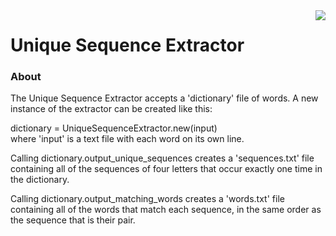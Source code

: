 <img src="http://imgur.com/S4QgqWy" align="right" />

# Unique Sequence Extractor


### About
The Unique Sequence Extractor accepts a 'dictionary' file of words.
A new instance of the extractor can be created like this:

dictionary = UniqueSequenceExtractor.new(input)  
where 'input' is a text file with each word on its own line.

Calling dictionary.output_unique_sequences creates a 'sequences.txt' file containing all of the sequences of four letters that occur exactly one time in the dictionary.

Calling dictionary.output_matching_words creates a 'words.txt' file containing all of the words that match each sequence, in the same order as the sequence that is their pair.
